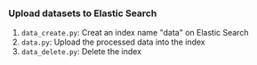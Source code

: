 ### Upload datasets to Elastic Search

1. `data_create.py`: Creat an index name "data" on Elastic Search 
2. `data.py`: Upload the processed data into the index
3. `data_delete.py`: Delete the index